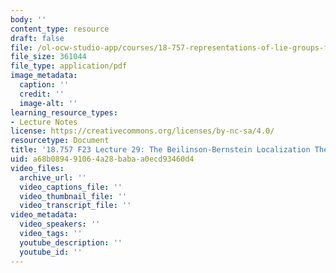 ```yaml
---
body: ''
content_type: resource
draft: false
file: /ol-ocw-studio-app/courses/18-757-representations-of-lie-groups-fall-2023/mit18_757_f23_lec29.pdf
file_size: 361044
file_type: application/pdf
image_metadata:
  caption: ''
  credit: ''
  image-alt: ''
learning_resource_types:
- Lecture Notes
license: https://creativecommons.org/licenses/by-nc-sa/4.0/
resourcetype: Document
title: '18.757 F23 Lecture 29: The Beilinson-Bernstein Localization Theorem'
uid: a68b0894-9106-4a28-baba-a0ecd93460d4
video_files:
  archive_url: ''
  video_captions_file: ''
  video_thumbnail_file: ''
  video_transcript_file: ''
video_metadata:
  video_speakers: ''
  video_tags: ''
  youtube_description: ''
  youtube_id: ''
---
```

